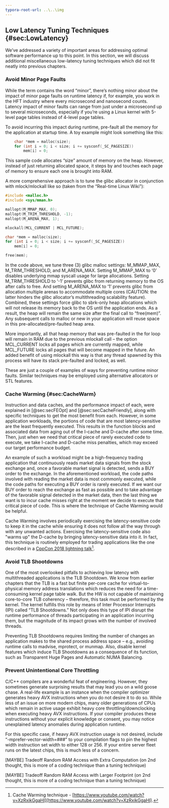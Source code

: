 ```yaml
---
typora-root-url: ..\..\img
---
```


## Low Latency Tuning Techniques {#sec:LowLatency}

We’ve addressed a variety of important areas for addressing optimal software performance up to this point. In this section, we will discuss additional miscellaneous low-latency tuning techniques which did not fit neatly into previous chapters.

### Avoid Minor Page Faults

While the term contains the word “minor”, there’s nothing minor about the impact of minor page faults on runtime latency if, for example, you work in the HFT industry where every microsecond and nanosecond counts. Latency impact of minor faults can range from just under a microsecond up to several microseconds, especially if you’re using a Linux kernel with 5-level page tables instead of 4-level page tables.

To avoid incurring this impact during runtime, pre-fault all the memory for the application at startup time. A toy example might look something like this:

```cpp
    char *mem = malloc(size);
    for (int i = 0; i < size; i += sysconf(_SC_PAGESIZE))
        mem[i] = 0;
```

This sample code allocates “size” amount of memory on the heap. However, instead of just returning allocated space, it steps by and touches each page of memory to ensure each one is brought into RAM.

A more comprehensive approach is to tune the glibc allocator in conjunction with mlock/mlockall like so (taken from the “Real-time Linux Wiki”):

```cpp
#include <malloc.h>
#include <sys/mman.h>

mallopt(M_MMAP_MAX, 0);
mallopt(M_TRIM_THRESHOLD, -1);
mallopt(M_ARENA_MAX, 1);

mlockall(MCL_CURRENT | MCL_FUTURE);

char *mem = malloc(size);
for (int i = 0; i < size; i += sysconf(_SC_PAGESIZE))
    mem[i] = 0;

free(mem);
```

In the code above, we tune three (3) glibc malloc settings: M_MMAP_MAX, M_TRIM_THRESHOLD, and M_ARENA_MAX. Setting M_MMAP_MAX to ‘0’ disables underlying mmap syscall usage for large allocations. Setting M_TRIM_THRESHOLD to ‘-1’ prevents glibc from returning memory to the OS after calls to free. And setting M_ARENA_MAX to ‘1’ prevents glibc from allocation multiple arenas to accommodate multiple cores (CAUTION: the latter hinders the glibc allocator’s multithreading scalability feature). Combined, these settings force glibc to sbrk-only heap allocations which will not release its memory back to the OS until the application ends. As a result, the heap will remain the same size after the final call to “free(mem)”. Any subsequent calls to malloc or new in your application will reuse space in this pre-allocated/pre-faulted heap area.

More importantly, all that heap memory that was pre-faulted in the for loop will remain in RAM due to the previous mlockall call – the option MCL_CURRENT locks all pages which are currently mapped, while MCL_FUTURE locks all pages that will become mapped in the future. An added benefit of using mlockall this way is that any thread spawned by this process will have its stack pre-faulted and locked, as well.

These are just a couple of examples of ways for preventing runtime minor faults. Similar techniques may be employed using alternative allocators or STL features.

### Cache Warming {#sec:CacheWarm}

Instruction and data caches, and the performance impact of each, were explained in [@sec:secFEOpt] and [@sec:secCacheFriendly], along with specific techniques to get the most benefit from each. However, in some application workloads, the portions of code that are most latency-sensitive are the least frequently executed. This results in the function blocks and associated data from aging out of the I-cache and D-cache after some time. Then, just when we need that critical piece of rarely executed code to execute, we take I-cache and D-cache miss penalties, which may exceed our target performance budget.

An example of such a workload might be a high-frequency trading application that continuously reads market data signals from the stock exchange and, once a favorable market signal is detected, sends a BUY order to the exchange. In the aforementioned workload, the code paths involved with reading the market data is most commonly executed, while the code paths for executing a BUY order is rarely executed. If we want our BUY order to reach the exchange as fast as possible and to take advantage of the favorable signal detected in the market data, then the last thing we want is to incur cache misses right at the moment we decide to execute that critical piece of code. This is where the technique of Cache Warming would be helpful.

Cache Warming involves periodically exercising the latency-sensitive code to keep it in the cache while ensuring it does not follow all the way through with any unwanted actions. Exercising the latency-sensitive code also "warms up" the D-cache by bringing latency-sensitive data into it. In fact, this technique is routinely employed for trading applications like the one described in a [CppCon 2018 lightning talk](https://www.youtube.com/watch?v=XzRxikGgaHI)[^4].

### Avoid TLB Shootdowns

One of the most overlooked pitfalls to achieving low latency with multithreaded applications is the TLB Shootdown. We know from earlier chapters that the TLB is a fast but finite per-core cache for virtual-to-physical memory address translations which reduces the need for a time-consuming kernel page table walk. But the HW is not capable of maintaining core-to-core TLB coherency – therefore, this task must be performed by the kernel. The kernel fulfills this role by means of Inter Processor Interrupts (IPI) called “TLB Shootdowns.” Not only does this type of IPI disrupt the runtime performance of threads participating in an application incurring them, but the magnitude of its impact grows with the number of involved threads.

Preventing TLB Shootdowns requires limiting the number of changes an application makes to the shared process address space – e.g., avoiding runtime calls to madvise, mprotect, or munmap. Also, disable kernel features which induce TLB Shootdowns as a consequence of its function, such as Transparent Huge Pages and Automatic NUMA Balancing.

### Prevent Unintentional Core Throttling

C/C++ compilers are a wonderful feat of engineering. However, they sometimes generate surprising results that may lead you on a wild goose chase. A real-life example is an instance when the compiler optimizer generates heavy AVX instructions when you do not desire it to do so. While less of an issue on more modern chips, many older generations of CPUs which remain in active usage exhibit heavy core throttling/downclocking when executing heavy AVX instructions. If your compiler produces these instructions without your explicit knowledge or consent, you may notice unexplained latency anomalies during application runtime.

For this specific case, if heavy AVX instruction usage is not desired, include “-mprefer-vector-width=###” to your compilation flags to pin the highest width instruction set width to either 128 or 256. If your entire server fleet runs on the latest chips, this is much less of a concern.

[MAYBE] Tradeoff Random RAM Access with Extra Computation (on 2nd thought, this is more of a coding technique than a tuning technique)

[MAYBE] Tradeoff Random RAM Access with Larger Footprint (on 2nd thought, this is more of a coding technique than a tuning technique)

[^4]: Cache Warming technique - [https://www.youtube.com/watch?v=XzRxikGgaHI](https://www.youtube.com/watch?v=XzRxikGgaHI).
